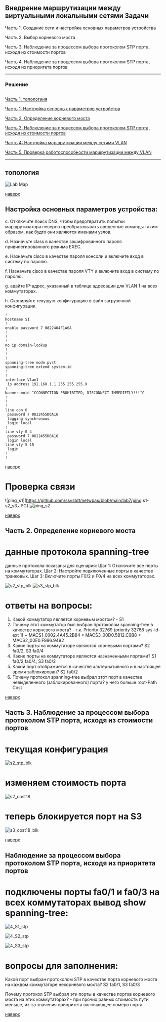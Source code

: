 ﻿Внедрение маршрутизации между виртуальными локальными сетями
Задачи
-----
Часть 1. Создание сети и настройка основных параметров устройства

Часть 2. Выбор корневого моста

Часть 3. Наблюдение за процессом выбора протоколом STP порта, исходя из стоимости портов

Часть 4. Наблюдение за процессом выбора протоколом STP порта, исходя из приоритета портов




----

### Решение 
<a name="0"><h2> </h2></a>
[Часть 1. топологиия](#1)

[Часть 1: Настройка основных параметров устройства](#2)

[Часть 2. Определение корневого моста](#3)

[Часть 3. Наблюдение за процессом выбора протоколом STP порта, исходя из стоимости портов](#4)

[Часть 4: Настройка маршрутизации между сетями VLAN](#5)

[Часть 5. Проверка работоспособности маршрутизации между VLAN](#6)


 

----
<a name="1"><h2>топология</h2></a>
![Lab Map](https://github.com/ssvstdt/netwbas/blob/main/lab7/topology.JPG)

  
 [наверх](#0)

<a name="2"><h2>Настройка основных параметров устройства:</h2></a>
c.	Отключите поиск DNS, чтобы предотвратить попытки маршрутизатора неверно преобразовывать введенные команды таким образом, как будто они являются именами узлов.

d.	Назначьте class в качестве зашифрованного пароля привилегированного режима EXEC.

e.	Назначьте cisco в качестве пароля консоли и включите вход в систему по паролю.

f.	Назначьте cisco в качестве пароля VTY и включите вход в систему по паролю.

g.	адайте IP-адрес, указанный в таблице адресации для VLAN 1 на всех коммутаторах.

h.	Скопируйте текущую конфигурацию в файл загрузочной конфигурации.
``` 
!
hostname S1
!
enable password 7 0822404F1A0A
!
!
!
no ip domain-lookup
!
!
!
spanning-tree mode pvst
spanning-tree extend system-id
!
!
interface Vlan1
 ip address 192.168.1.1 255.255.255.0
!
banner motd ^CCONNECTION PROHIBITED, DISCONNECT IMMEDIETLY!!!^C
!
!
!
line con 0
 password 7 0822455D0A16
 logging synchronous
 login local
!
line vty 0 4
 password 7 0822455D0A16
 login local
line vty 5 15
 login
!
!
``` 
 [наверх](#0)
# Проверка связи
![ping_s1](https://github.com/ssvstdt/netwbas/blob/main/lab7/ping s1-s2_s3.JPG)
![ping_s2](https://github.com/ssvstdt/netwbas/blob/main/lab7/ping_s2-s3.JPG)


 [наверх](#0) 
<a name="3"><h2>Часть 2. Определение корневого моста</h2></a>
# данные протокола spanning-tree
данные протокола показаны для сценария:
Шаг 1:	Отключите все порты на коммутаторах.
Шаг 2:	Настройте подключенные порты в качестве транковых.
Шаг 3:	Включите порты F0/2 и F0/4 на всех коммутаторах.

![s2_stp_blk](https://github.com/ssvstdt/netwbas/blob/main/lab7/S2_stp_blk.JPG)
![s3_stp_blk](https://github.com/ssvstdt/netwbas/blob/main/lab7/S3_stp_blk.JPG)

# ответы на вопросы:

1. Какой коммутатор является корневым мостом?  - S1
2. Почему этот коммутатор был выбран протоколом spanning-tree в качестве корневого моста? - т.к. Priority 32769 (priority 32768 sys-id-ext 1) + MACS1_0002.4A45.2B84 < MACS3_00D0.5812.C9B8 < MACS2_00E0.F996.9492
3. Какие порты на коммутаторе являются корневыми портами?  S2 fa0/2, S3 fa0/4
4. Какие порты на коммутаторе являются назначенными портами? S1 fa0/2,fa0/4; S3 fa0/2
5. Какой порт отображается в качестве альтернативного и в настоящее время заблокирован? S2 fa0/2
6. Почему протокол spanning-tree выбрал этот порт в качестве невыделенного (заблокированного) порта? у него больше  root-Path Cost 


 [наверх](#0) 


<a name="4"><h2>Часть 3. Наблюдение за процессом выбора протоколом STP порта, исходя из стоимости портов</h2></a>
# текущая конфигурация

![s2_stp_blk](https://github.com/ssvstdt/netwbas/blob/main/lab7/S2_stp_blk.JPG)
# изменяем стоимость порта

![s2_cost18](https://github.com/ssvstdt/netwbas/blob/main/lab7/s2_cost18.JPG)

# теперь блокируется порт на S3
![s3_cost18_blk](https://github.com/ssvstdt/netwbas/blob/main/lab7/s3_cost18_blk.JPG)

 [наверх](#0) 

<a name="5"><h2>Наблюдение за процессом выбора протоколом STP порта, исходя из приоритета портов</h2></a>

# подключены порты fa0/1  и fa0/3 на всех коммутаторах вывод show spanning-tree:

![4_S1_stp](https://github.com/ssvstdt/netwbas/blob/main/lab7/4_S1_stp.JPG)

![4_S2_stp](https://github.com/ssvstdt/netwbas/blob/main/lab7/4_S2_stp.JPG)

![4_S3_stp](https://github.com/ssvstdt/netwbas/blob/main/lab7/4_S3_stp.JPG)

# вопросы для заполнения:

Какой порт выбран протоколом STP в качестве порта корневого моста на каждом коммутаторе некорневого моста?  S2 fa0/1,   S3 fa0/3

Почему протокол STP выбрал эти порты в качестве портов корневого моста на этих коммутаторах? - при прочих равных стоимость пути меньше, из-за значения приоритета включающее номеро порта. 


 [наверх](#0)
